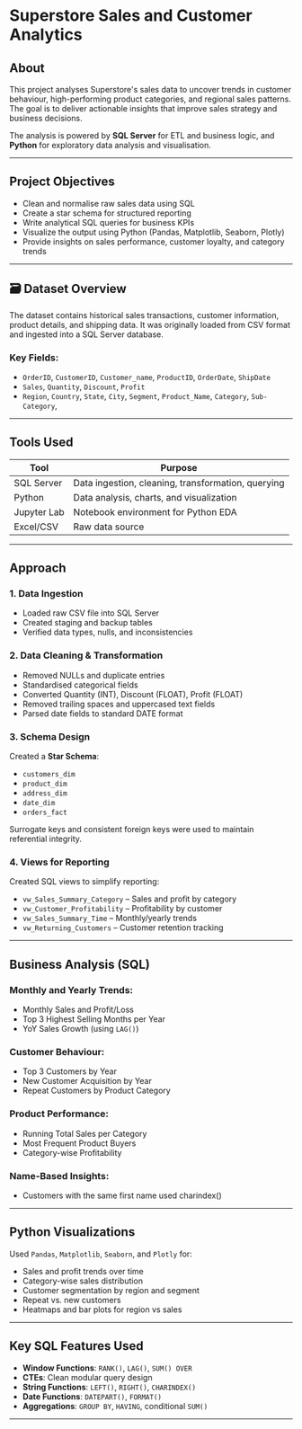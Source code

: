 #  Superstore Sales and Customer Analytics

##  About

This project analyses Superstore's sales data to uncover trends in customer behaviour, high-performing product categories, and regional sales patterns. The goal is to deliver actionable insights that improve sales strategy and business decisions.

The analysis is powered by **SQL Server** for ETL and business logic, and **Python** for exploratory data analysis and visualisation.

---

## Project Objectives

- Clean and normalise raw sales data using SQL  
- Create a star schema for structured reporting  
- Write analytical SQL queries for business KPIs  
- Visualize the output using Python (Pandas, Matplotlib, Seaborn, Plotly)  
- Provide insights on sales performance, customer loyalty, and category trends

---

## 🗃️ Dataset Overview

The dataset contains historical sales transactions, customer information, product details, and shipping data. It was originally loaded from CSV format and ingested into a SQL Server database.

### Key Fields:
- `OrderID`, `CustomerID`, `Customer_name`, `ProductID`, `OrderDate`, `ShipDate`  
- `Sales`, `Quantity`, `Discount`, `Profit`  
- `Region`, `Country`, `State`, `City`, `Segment`, `Product_Name`, `Category`, `Sub-Category`,

---

## Tools Used

| Tool         | Purpose                              |
|--------------|---------------------------------------|
| SQL Server   | Data ingestion, cleaning, transformation, querying |
| Python       | Data analysis, charts, and visualization |
| Jupyter Lab  | Notebook environment for Python EDA   |
| Excel/CSV    | Raw data source                       |

---

##  Approach

### 1. Data Ingestion

- Loaded raw CSV file into SQL Server  
- Created staging and backup tables  
- Verified data types, nulls, and inconsistencies  

### 2. Data Cleaning & Transformation

- Removed NULLs and duplicate entries  
- Standardised categorical fields 
- Converted Quantity (INT), Discount (FLOAT), Profit (FLOAT)  
- Removed trailing spaces and uppercased text fields  
- Parsed date fields to standard DATE format

### 3. Schema Design

Created a **Star Schema**:
- `customers_dim`
- `product_dim`
- `address_dim`
- `date_dim`
- `orders_fact`

Surrogate keys and consistent foreign keys were used to maintain referential integrity.

### 4. Views for Reporting

Created SQL views to simplify reporting:
- `vw_Sales_Summary_Category` – Sales and profit by category  
- `vw_Customer_Profitability` – Profitability by customer  
- `vw_Sales_Summary_Time` – Monthly/yearly trends  
- `vw_Returning_Customers` – Customer retention tracking  

---

##  Business Analysis (SQL)

### Monthly and Yearly Trends:
- Monthly Sales and Profit/Loss
- Top 3 Highest Selling Months per Year
- YoY Sales Growth (using `LAG()`)

### Customer Behaviour:
- Top 3 Customers by Year
- New Customer Acquisition by Year
- Repeat Customers by Product Category

### Product Performance:
- Running Total Sales per Category
- Most Frequent Product Buyers
- Category-wise Profitability

### Name-Based Insights:
- Customers with the same first name used charindex()

---

## Python Visualizations

Used `Pandas`, `Matplotlib`, `Seaborn`, and `Plotly` for:
- Sales and profit trends over time  
- Category-wise sales distribution  
- Customer segmentation by region and segment  
- Repeat vs. new customers  
- Heatmaps and bar plots for region vs sales  

---

## Key SQL Features Used

- **Window Functions**: `RANK()`, `LAG()`, `SUM() OVER`  
- **CTEs**: Clean modular query design  
- **String Functions**: `LEFT()`, `RIGHT()`, `CHARINDEX()`  
- **Date Functions**: `DATEPART()`, `FORMAT()`  
- **Aggregations**: `GROUP BY`, `HAVING`, conditional `SUM()`  

---

